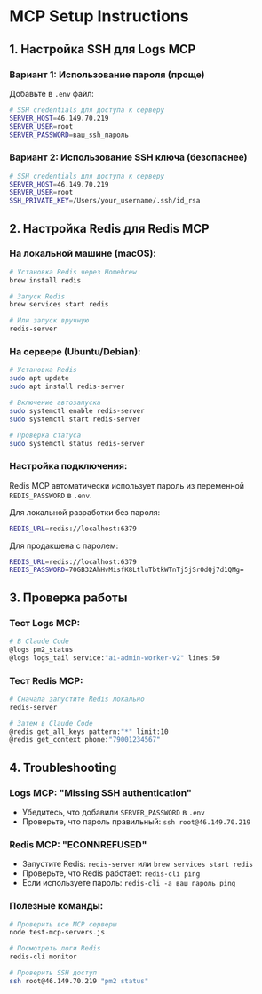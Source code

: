 # MCP Setup Instructions

## 1. Настройка SSH для Logs MCP

### Вариант 1: Использование пароля (проще)
Добавьте в `.env` файл:
```bash
# SSH credentials для доступа к серверу
SERVER_HOST=46.149.70.219
SERVER_USER=root
SERVER_PASSWORD=ваш_ssh_пароль
```

### Вариант 2: Использование SSH ключа (безопаснее)
```bash
# SSH credentials для доступа к серверу
SERVER_HOST=46.149.70.219
SERVER_USER=root
SSH_PRIVATE_KEY=/Users/your_username/.ssh/id_rsa
```

## 2. Настройка Redis для Redis MCP

### На локальной машине (macOS):
```bash
# Установка Redis через Homebrew
brew install redis

# Запуск Redis
brew services start redis

# Или запуск вручную
redis-server
```

### На сервере (Ubuntu/Debian):
```bash
# Установка Redis
sudo apt update
sudo apt install redis-server

# Включение автозапуска
sudo systemctl enable redis-server
sudo systemctl start redis-server

# Проверка статуса
sudo systemctl status redis-server
```

### Настройка подключения:
Redis MCP автоматически использует пароль из переменной `REDIS_PASSWORD` в `.env`.

Для локальной разработки без пароля:
```bash
REDIS_URL=redis://localhost:6379
```

Для продакшена с паролем:
```bash
REDIS_URL=redis://localhost:6379
REDIS_PASSWORD=70GB32AhHvMisfK8LtluTbtkWTnTj5jSrOdQj7d1QMg=
```

## 3. Проверка работы

### Тест Logs MCP:
```bash
# В Claude Code
@logs pm2_status
@logs logs_tail service:"ai-admin-worker-v2" lines:50
```

### Тест Redis MCP:
```bash
# Сначала запустите Redis локально
redis-server

# Затем в Claude Code
@redis get_all_keys pattern:"*" limit:10
@redis get_context phone:"79001234567"
```

## 4. Troubleshooting

### Logs MCP: "Missing SSH authentication"
- Убедитесь, что добавили `SERVER_PASSWORD` в `.env`
- Проверьте, что пароль правильный: `ssh root@46.149.70.219`

### Redis MCP: "ECONNREFUSED"
- Запустите Redis: `redis-server` или `brew services start redis`
- Проверьте, что Redis работает: `redis-cli ping`
- Если используете пароль: `redis-cli -a ваш_пароль ping`

### Полезные команды:
```bash
# Проверить все MCP серверы
node test-mcp-servers.js

# Посмотреть логи Redis
redis-cli monitor

# Проверить SSH доступ
ssh root@46.149.70.219 "pm2 status"
```